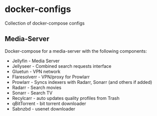 # docker-configs
Collection of docker-compose configs

## Media-Server
Docker-compose for a media-server with the following components:

* Jellyfin - Media Server
* Jellyseer - Combined search requests interface
* Gluetun - VPN network
* Flaresolverr - VPN/proxy for Prowlarr
* Prowlarr - Syncs indexers with Radarr, Sonarr (and others if added)
* Radarr - Search movies
* Sonarr - Search TV
* Recylcarr - auto updates quality profiles from Trash
* qBitTorrent - bit torrent downloader
* Sabnzbd - usenet downloader

